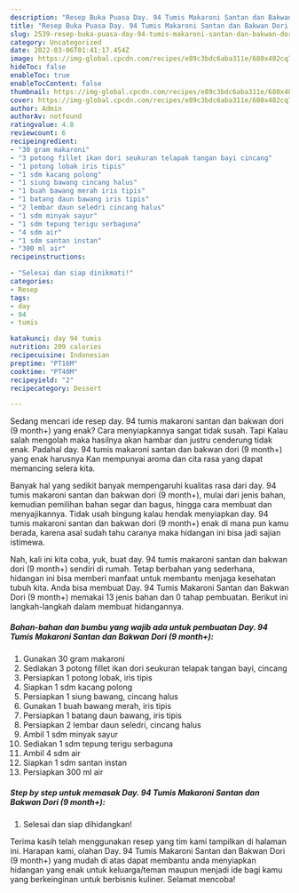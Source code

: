```yaml
---
description: "Resep Buka Puasa Day. 94 Tumis Makaroni Santan dan Bakwan Dori (9 month+) yang Enak Banget"
title: "Resep Buka Puasa Day. 94 Tumis Makaroni Santan dan Bakwan Dori (9 month+) yang Enak Banget"
slug: 2539-resep-buka-puasa-day-94-tumis-makaroni-santan-dan-bakwan-dori-9-month-yang-enak-banget
category: Uncategorized
date: 2022-03-06T01:41:17.454Z
image: https://img-global.cpcdn.com/recipes/e89c3bdc6aba311e/680x482cq70/day-94-tumis-makaroni-santan-dan-bakwan-dori-9-month-foto-resep-utama.jpg
hideToc: false
enableToc: true
enableTocContent: false
thumbnail: https://img-global.cpcdn.com/recipes/e89c3bdc6aba311e/680x482cq70/day-94-tumis-makaroni-santan-dan-bakwan-dori-9-month-foto-resep-utama.jpg
cover: https://img-global.cpcdn.com/recipes/e89c3bdc6aba311e/680x482cq70/day-94-tumis-makaroni-santan-dan-bakwan-dori-9-month-foto-resep-utama.jpg
author: Admin
authorAv: notfound
ratingvalue: 4.8
reviewcount: 6
recipeingredient:
- "30 gram makaroni"
- "3 potong fillet ikan dori seukuran telapak tangan bayi cincang"
- "1 potong lobak iris tipis"
- "1 sdm kacang polong"
- "1 siung bawang cincang halus"
- "1 buah bawang merah iris tipis"
- "1 batang daun bawang iris tipis"
- "2 lembar daun seledri cincang halus"
- "1 sdm minyak sayur"
- "1 sdm tepung terigu serbaguna"
- "4 sdm air"
- "1 sdm santan instan"
- "300 ml air"
recipeinstructions:

- "Selesai dan siap dinikmati!"
categories:
- Resep
tags:
- day
- 94
- tumis

katakunci: day 94 tumis 
nutrition: 209 calories
recipecuisine: Indonesian
preptime: "PT16M"
cooktime: "PT40M"
recipeyield: "2"
recipecategory: Dessert

---
```



Sedang mencari ide resep day. 94 tumis makaroni santan dan bakwan dori (9 month+) yang enak? Cara menyiapkannya sangat tidak susah. Tapi Kalau salah mengolah maka hasilnya akan hambar dan justru cenderung tidak enak. Padahal day. 94 tumis makaroni santan dan bakwan dori (9 month+) yang enak harusnya Kan mempunyai aroma dan cita rasa yang dapat memancing selera kita.


Banyak hal yang sedikit banyak mempengaruhi kualitas rasa dari day. 94 tumis makaroni santan dan bakwan dori (9 month+), mulai dari jenis bahan, kemudian pemilihan bahan segar dan bagus, hingga cara membuat dan menyajikannya. Tidak usah bingung kalau hendak menyiapkan day. 94 tumis makaroni santan dan bakwan dori (9 month+) enak di mana pun kamu berada, karena asal sudah tahu caranya maka hidangan ini bisa jadi sajian istimewa.




Nah, kali ini kita coba, yuk, buat day. 94 tumis makaroni santan dan bakwan dori (9 month+) sendiri di rumah. Tetap berbahan yang sederhana, hidangan ini bisa memberi manfaat untuk membantu menjaga kesehatan tubuh kita. Anda bisa membuat Day. 94 Tumis Makaroni Santan dan Bakwan Dori (9 month+) memakai 13 jenis bahan dan 0 tahap pembuatan. Berikut ini langkah-langkah dalam membuat hidangannya.

<!--inarticleads1-->

##### Bahan-bahan dan bumbu yang wajib ada untuk pembuatan Day. 94 Tumis Makaroni Santan dan Bakwan Dori (9 month+):

1. Gunakan 30 gram makaroni
1. Sediakan 3 potong fillet ikan dori seukuran telapak tangan bayi, cincang
1. Persiapkan 1 potong lobak, iris tipis
1. Siapkan 1 sdm kacang polong
1. Persiapkan 1 siung bawang, cincang halus
1. Gunakan 1 buah bawang merah, iris tipis
1. Persiapkan 1 batang daun bawang, iris tipis
1. Persiapkan 2 lembar daun seledri, cincang halus
1. Ambil 1 sdm minyak sayur
1. Sediakan 1 sdm tepung terigu serbaguna
1. Ambil 4 sdm air
1. Siapkan 1 sdm santan instan
1. Persiapkan 300 ml air




<!--inarticleads2-->

##### Step by step untuk memasak Day. 94 Tumis Makaroni Santan dan Bakwan Dori (9 month+):


1. Selesai dan siap dihidangkan!



Terima kasih telah menggunakan resep yang tim kami tampilkan di halaman ini. Harapan kami, olahan Day. 94 Tumis Makaroni Santan dan Bakwan Dori (9 month+) yang mudah di atas dapat membantu anda menyiapkan hidangan yang enak untuk keluarga/teman maupun menjadi ide bagi kamu yang berkeinginan untuk berbisnis kuliner. Selamat mencoba!
